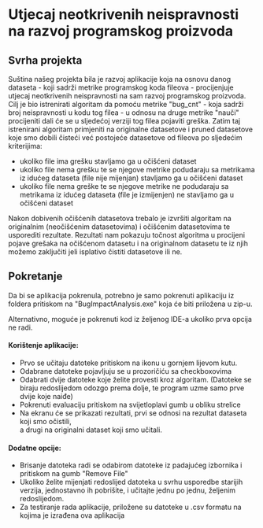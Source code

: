 # Utjecaj neotkrivenih neispravnosti na razvoj programskog proizvoda
## Svrha projekta
 Suština našeg projekta bila je razvoj aplikacije koja na osnovu danog dataseta - koji sadrži metrike programskog koda fileova - procijenjuje utjecaj neotkrivenih neispravnosti na sam razvoj programskog proizvoda.
 Cilj je bio istrenirati algoritam da pomoću metrike "bug_cnt" - koja sadrži broj neispravnosti u kodu tog filea - u odnosu na druge metrike "nauči" procijeniti dali će se u sljedećoj verziji tog filea pojaviti greška. Zatim taj istrenirani algoritam primjeniti na originalne datasetove i pruned datasetove koje smo dobili čisteći već postojeće datasetove od fileova po sljedećim kriterijima:
  * ukoliko file ima grešku stavljamo ga u očišćeni dataset
  * ukoliko file nema grešku te se njegove metrike podudaraju sa metrikama iz idućeg dataseta (file nije mijenjan) stavljamo ga u očišćeni dataset
  * ukoliko file nema greške te se njegove metrike ne podudaraju sa metrikama iz idućeg dataseta (file je izmijenjen) ne stavljamo ga u očišćeni dataset

Nakon dobivenih očišćenih datasetova trebalo je izvršiti algoritam na originalnim (neočišćenim datasetovima) i očišćenim datasetovima te usporediti rezultate. Rezultati nam pokazuju točnost algoritma u procijeni pojave grešaka na očišćenom datasetu i na originalnom datasetu te iz njih možemo zaključiti jeli isplativo čistiti datasetove ili ne.



## Pokretanje  
Da bi se aplikacija pokrenula, potrebno je samo pokrenuti aplikaciju iz foldera pritiskom na "BugImpactAnalysis.exe"
koja će biti priložena u zip-u.

Alternativno, moguće je pokrenuti kod iz željenog IDE-a ukoliko prva opcija ne radi.  

#### Korištenje aplikacije:

* Prvo se učitaju datoteke pritiskom na ikonu u gornjem lijevom kutu.
* Odabrane datoteke pojavljuju se u prozoričiću sa checkboxovima
* Odabrati dvije datoteke koje želite provesti kroz algoritam. 
(Datoteke se biraju redoslijedom odozgo prema dolje, te program uzme samo prve dvije koje naiđe)
* Pokrenuti evaluaciju pritiskom na svijetloplavi gumb u obliku strelice
* Na ekranu će se prikazati rezultati, prvi se odnosi na rezultat dataseta koji smo očistili,  
a drugi na originalni dataset koji smo učitali.

#### Dodatne opcije:

* Brisanje datoteka radi se odabirom datoteke iz padajućeg izbornika i pritiskom na gumb "Remove File"
* Ukoliko želite mijenjati redoslijed datoteka u svrhu usporedbe starijih verzija, jednostavno ih pobrišite, i učitajte 
jednu po jednu, željenim redoslijedom.
* Za testiranje rada aplikacije, priložene su datoteke u .csv formatu na kojima je izrađena ova aplikacija